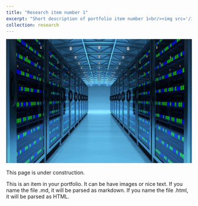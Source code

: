 ```yaml
---
title: "Research item number 1"
excerpt: "Short description of portfolio item number 1<br/><img src='/images/datacenter.png'>"
collection: research
---
```


<img src='/images/datacenter.png'>

This page is under construction.

This is an item in your portfolio. It can be have images or nice text. If you name the file .md, it will be parsed as markdown. If you name the file .html, it will be parsed as HTML. 
